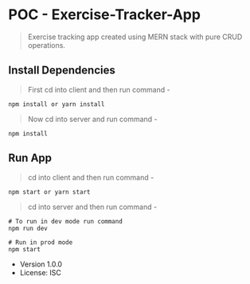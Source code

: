 # POC - Exercise-Tracker-App

> Exercise tracking app created using MERN stack with pure CRUD operations.

## Install Dependencies

> First cd into client and then run command - 

```
npm install or yarn install

```
> Now cd into server and run command - 

```
npm install

```

## Run App

> cd into client and then run command - 

```
npm start or yarn start

```

> cd into server and then run command - 

```
# To run in dev mode run command
npm run dev

# Run in prod mode
npm start
```

- Version 1.0.0
- License: ISC
